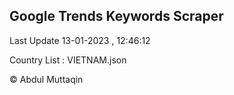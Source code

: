 

## Google Trends Keywords Scraper 
 
Last Update 13-01-2023 , 12:46:12

Country List :
VIETNAM.json



© Abdul Muttaqin 
